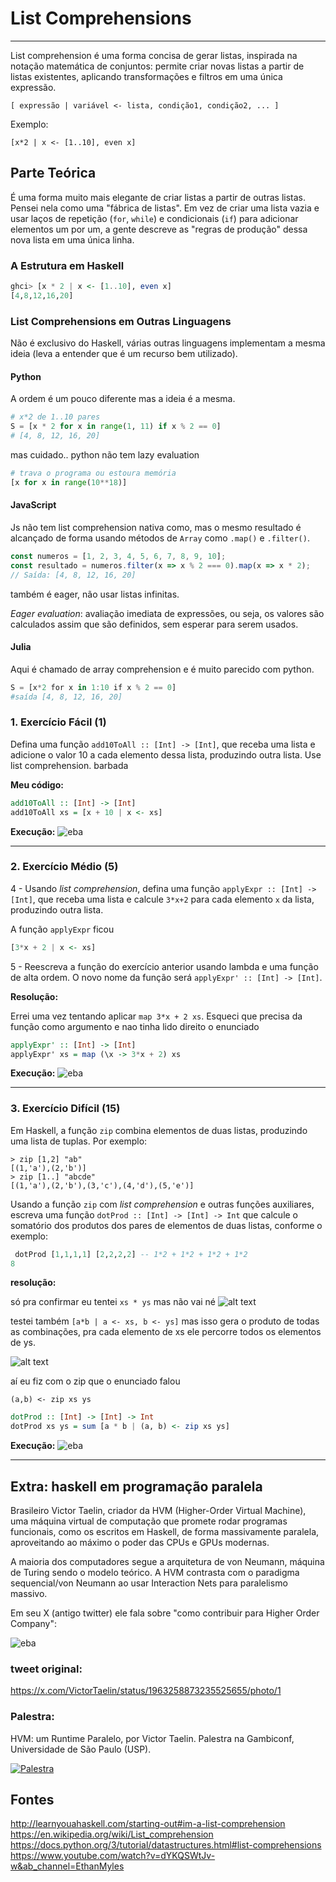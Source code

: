 # List Comprehensions
---


List comprehension é uma forma concisa de gerar listas, inspirada na notação matemática de conjuntos: permite criar novas listas a partir de listas existentes, aplicando transformações e filtros em uma única expressão.



`[ expressão | variável <- lista, condição1, condição2, ... ]`

Exemplo:

`[x*2 | x <- [1..10], even x]`



## Parte Teórica



É uma forma muito mais elegante de criar listas a partir de outras listas. Pensei nela como uma "fábrica de listas". Em vez de criar uma lista vazia e usar laços de repetição (`for`, `while`) e condicionais (`if`) para adicionar elementos um por um, a gente descreve as "regras de produção" dessa nova lista em uma única linha.


### A Estrutura em Haskell


```haskell
ghci> [x * 2 | x <- [1..10], even x]
[4,8,12,16,20]
```

### List Comprehensions em Outras Linguagens

Não é exclusivo do Haskell, várias outras linguagens implementam a mesma ideia (leva a entender que é um recurso bem utilizado).

#### **Python**

A ordem é um pouco diferente mas a ideia é a mesma.

```python
# x*2 de 1..10 pares
S = [x * 2 for x in range(1, 11) if x % 2 == 0]
# [4, 8, 12, 16, 20]
```

mas cuidado.. python não tem lazy evaluation

```python
# trava o programa ou estoura memória
[x for x in range(10**18)]  
```

#### **JavaScript**

Js não tem list comprehension nativa como, mas o mesmo resultado é alcançado de forma  usando métodos de `Array` como `.map()` e `.filter()`.

```javascript
const numeros = [1, 2, 3, 4, 5, 6, 7, 8, 9, 10];
const resultado = numeros.filter(x => x % 2 === 0).map(x => x * 2);
// Saída: [4, 8, 12, 16, 20]
```

também é eager, não usar listas infinitas.

*Eager evaluation*: avaliação imediata de expressões, ou seja, os valores são calculados assim que são definidos, sem esperar para serem usados.

#### **Julia**

Aqui é chamado de array comprehension e é muito parecido com python.

```Julia
S = [x*2 for x in 1:10 if x % 2 == 0]
#saída [4, 8, 12, 16, 20]
```

### 1. Exercício Fácil (1)

Defina uma função `add10ToAll :: [Int] -> [Int]`, que receba uma lista e adicione o valor 10 a cada elemento dessa lista, produzindo outra lista. Use list comprehension.
barbada

**Meu código:**
```haskell
add10ToAll :: [Int] -> [Int]
add10ToAll xs = [x + 10 | x <- xs]
```

**Execução:**
![eba](exercicio1.gif)

---

### 2. Exercício Médio (5)
4 - Usando *list comprehension*, defina uma função `applyExpr :: [Int] -> [Int]`, que receba uma lista e calcule `3*x+2` para cada elemento `x` da lista, produzindo outra lista.

A função `applyExpr` ficou
```haskell
[3*x + 2 | x <- xs]
```

5 - Reescreva a função do exercício anterior usando lambda e uma função de alta ordem. O novo nome da função será `applyExpr' :: [Int] -> [Int]`.

**Resolução:**



Errei uma vez tentando aplicar `map 3*x + 2 xs`. Esqueci que precisa da função como argumento e nao tinha lido direito o enunciado


```haskell
applyExpr' :: [Int] -> [Int]
applyExpr' xs = map (\x -> 3*x + 2) xs
```

**Execução:**
![eba](exercicio2.gif)

---

### 3. Exercício Difícil (15)

Em Haskell, a função `zip` combina elementos de duas listas, produzindo uma lista de tuplas. Por exemplo:

    
    > zip [1,2] "ab"
    [(1,'a'),(2,'b')]
    > zip [1..] "abcde"
    [(1,'a'),(2,'b'),(3,'c'),(4,'d'),(5,'e')]
    

Usando a função `zip` com *list comprehension* e outras funções auxiliares, escreva uma função `dotProd :: [Int] -> [Int] -> Int` que calcule o somatório dos produtos dos pares de elementos de duas listas, conforme o exemplo:
```haskell
 dotProd [1,1,1,1] [2,2,2,2] -- 1*2 + 1*2 + 1*2 + 1*2
8
```

**resolução:**

só pra confirmar eu tentei `xs * ys` mas não vai né
![alt text](image.png)

testei também `[a*b | a <- xs, b <- ys]` mas isso gera o produto de todas as combinações, pra cada elemento de xs ele percorre todos os elementos de ys.

![alt text](image-1.png)


aí eu fiz com o zip que o enunciado falou

 `(a,b) <- zip xs ys`

```haskell
dotProd :: [Int] -> [Int] -> Int
dotProd xs ys = sum [a * b | (a, b) <- zip xs ys]
```

**Execução:**
![eba](exercicio3.gif)

---

## Extra: haskell em programação paralela

Brasileiro Victor Taelin, criador da HVM (Higher-Order Virtual Machine), uma máquina virtual de computação que promete rodar programas funcionais, como os escritos em Haskell, de forma massivamente paralela, aproveitando ao máximo o poder das CPUs e GPUs modernas.

A maioria dos computadores segue a arquitetura de von Neumann, máquina de Turing sendo o modelo teórico. A HVM contrasta com o paradigma sequencial/von Neumann ao usar Interaction Nets para paralelismo massivo.

Em seu X (antigo twitter) ele fala sobre "como contribuir para Higher Order Company":

![eba](victor_taelin.png)

### tweet original:
 https://x.com/VictorTaelin/status/1963258873235525655/photo/1


###  Palestra:
 HVM: um Runtime Paralelo, por Victor Taelin. Palestra na Gambiconf, Universidade de São Paulo (USP).

[![Palestra](https://img.youtube.com/vi/sDPuQ-UjhVQ/0.jpg)](https://www.youtube.com/watch?v=sDPuQ-UjhVQ)





## Fontes 


http://learnyouahaskell.com/starting-out#im-a-list-comprehension
https://en.wikipedia.org/wiki/List_comprehension
https://docs.python.org/3/tutorial/datastructures.html#list-comprehensions
https://www.youtube.com/watch?v=dYKQSWtJv-w&ab_channel=EthanMyles